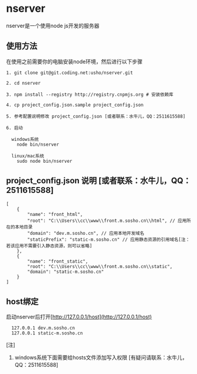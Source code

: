 nserver
=========

nserver是一个使用node js开发的服务器


## 使用方法


在使用之前需要你的电脑安装node环境，然后进行以下步骤

    1. git clone git@git.coding.net:usho/nserver.git

    2. cd nserver

    3. npm install --registry http://registry.cnpmjs.org # 安装依赖库

    4. cp project_config.json.sample project_config.json

    5. 参考配置说明修改 project_config.json [或者联系：水牛儿，QQ：2511615588]

    6. 启动

      windows系统
        node bin/nserver

      linux/mac系统
        sudo node bin/nserver


## project_config.json 说明 [或者联系：水牛儿，QQ：2511615588]

    [
        {
            "name": "front_html",
            "root": "C:\\Users\\cc\\www\\front.m.sosho.cn\\html", // 应用所在的本地目录
            "domain": "dev.m.sosho.cn", // 应用本地开发域名
            "staticPrefix": "static-m.sosho.cn" // 应用静态资源的引用域名[注：若该应用不需要引入静态资源，则可以省略]
        },
        {
            "name": "front_static",
            "root": "C:\\Users\\cc\\www\\front.m.sosho.cn\\static",
            "domain": "static-m.sosho.cn"
        }
    ]

## host绑定

启动nserver后打开[http://127.0.0.1/host](http://127.0.0.1/host)

      127.0.0.1 dev.m.sosho.cn
      127.0.0.1 static-m.sosho.cn

[注]

  1. windows系统下面需要给hosts文件添加写入权限 [有疑问请联系：水牛儿，QQ：2511615588]

